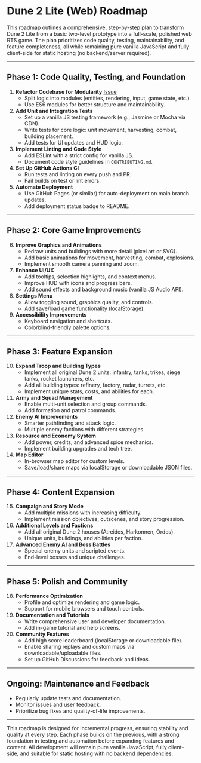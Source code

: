 # Dune 2 Lite (Web) Roadmap

This roadmap outlines a comprehensive, step-by-step plan to transform Dune 2 Lite from a basic two-level prototype into a full-scale, polished web RTS game. The plan prioritizes code quality, testing, maintainability, and feature completeness, all while remaining pure vanilla JavaScript and fully client-side for static hosting (no backend/server required).

---

## Phase 1: Code Quality, Testing, and Foundation

1. **Refactor Codebase for Modularity** [Issue](https://github.com/OfirYaron/dune2-web/issues/4)
   - Split logic into modules (entities, rendering, input, game state, etc.)
   - Use ES6 modules for better structure and maintainability.
2. **Add Unit and Integration Tests**
   - Set up a vanilla JS testing framework (e.g., Jasmine or Mocha via CDN).
   - Write tests for core logic: unit movement, harvesting, combat, building placement.
   - Add tests for UI updates and HUD logic.
3. **Implement Linting and Code Style**
   - Add ESLint with a strict config for vanilla JS.
   - Document code style guidelines in `CONTRIBUTING.md`.
4. **Set Up GitHub Actions CI**
   - Run tests and linting on every push and PR.
   - Fail builds on test or lint errors.
5. **Automate Deployment**
   - Use GitHub Pages (or similar) for auto-deployment on main branch updates.
   - Add deployment status badge to README.

---

## Phase 2: Core Game Improvements

6. **Improve Graphics and Animations**
   - Redraw units and buildings with more detail (pixel art or SVG).
   - Add basic animations for movement, harvesting, combat, explosions.
   - Implement smooth camera panning and zoom.
7. **Enhance UI/UX**
   - Add tooltips, selection highlights, and context menus.
   - Improve HUD with icons and progress bars.
   - Add sound effects and background music (vanilla JS Audio API).
8. **Settings Menu**
   - Allow toggling sound, graphics quality, and controls.
   - Add save/load game functionality (localStorage).
9. **Accessibility Improvements**
   - Keyboard navigation and shortcuts.
   - Colorblind-friendly palette options.

---

## Phase 3: Feature Expansion

10. **Expand Troop and Building Types**
    - Implement all original Dune 2 units: infantry, tanks, trikes, siege tanks, rocket launchers, etc.
    - Add all building types: refinery, factory, radar, turrets, etc.
    - Implement unique stats, costs, and abilities for each.
11. **Army and Squad Management**
    - Enable multi-unit selection and group commands.
    - Add formation and patrol commands.
12. **Enemy AI Improvements**
    - Smarter pathfinding and attack logic.
    - Multiple enemy factions with different strategies.
13. **Resource and Economy System**
    - Add power, credits, and advanced spice mechanics.
    - Implement building upgrades and tech tree.
14. **Map Editor**
    - In-browser map editor for custom levels.
    - Save/load/share maps via localStorage or downloadable JSON files.

---

## Phase 4: Content Expansion

15. **Campaign and Story Mode**
    - Add multiple missions with increasing difficulty.
    - Implement mission objectives, cutscenes, and story progression.
16. **Additional Levels and Factions**
    - Add all original Dune 2 houses (Atreides, Harkonnen, Ordos).
    - Unique units, buildings, and abilities per faction.
17. **Advanced Enemy AI and Boss Battles**
    - Special enemy units and scripted events.
    - End-level bosses and unique challenges.

---

## Phase 5: Polish and Community

18. **Performance Optimization**
    - Profile and optimize rendering and game logic.
    - Support for mobile browsers and touch controls.
19. **Documentation and Tutorials**
    - Write comprehensive user and developer documentation.
    - Add in-game tutorial and help screens.
20. **Community Features**
    - Add high score leaderboard (localStorage or downloadable file).
    - Enable sharing replays and custom maps via downloadable/uploadable files.
    - Set up GitHub Discussions for feedback and ideas.

---

## Ongoing: Maintenance and Feedback

- Regularly update tests and documentation.
- Monitor issues and user feedback.
- Prioritize bug fixes and quality-of-life improvements.

---

This roadmap is designed for incremental progress, ensuring stability and quality at every step. Each phase builds on the previous, with a strong foundation in testing and automation before expanding features and content. All development will remain pure vanilla JavaScript, fully client-side, and suitable for static hosting with no backend dependencies.
